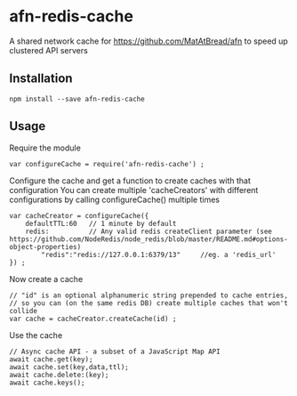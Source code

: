 # afn-redis-cache

A shared network cache for https://github.com/MatAtBread/afn to speed up clustered API servers

Installation
------------

	npm install --save afn-redis-cache
	
Usage
-----

Require the module

	var configureCache = require('afn-redis-cache') ;
	
Configure the cache and get a function to create caches with that configuration
You can create multiple 'cacheCreators' with different configurations by calling configureCache() multiple times

	var cacheCreator = configureCache({
		defaultTTL:60	// 1 minute by default
		redis:			// Any valid redis createClient parameter (see https://github.com/NodeRedis/node_redis/blob/master/README.md#options-object-properties)
			"redis":"redis://127.0.0.1:6379/13"		//eg. a 'redis_url'
	}) ;
	
Now create a cache	
	
	// "id" is an optional alphanumeric string prepended to cache entries,
	// so you can (on the same redis DB) create multiple caches that won't collide 
	var cache = cacheCreator.createCache(id) ;
	
Use the cache	
	
	// Async cache API - a subset of a JavaScript Map API
	await cache.get(key);
	await cache.set(key,data,ttl);
	await cache.delete:(key);
	await cache.keys();
	